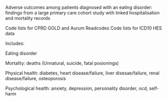 Adverse outcomes among patients diagnosed with an eating disorder: findings from a large primary care cohort study with linked hospitalisation and mortality records

Code lists for CPRD GOLD and Aurum Readcodes
Code lists for ICD10 HES data

Includes:

Eating disorder

Mortality: deaths (Unnatural, suicide, fatal posionings)

Physical health: diabetes, heart disease/failure, liver disesae/failure, renal disease/failure, osteoporosis

Psychological health: anxiety, depression, personality disorder, ocd, self-harm

